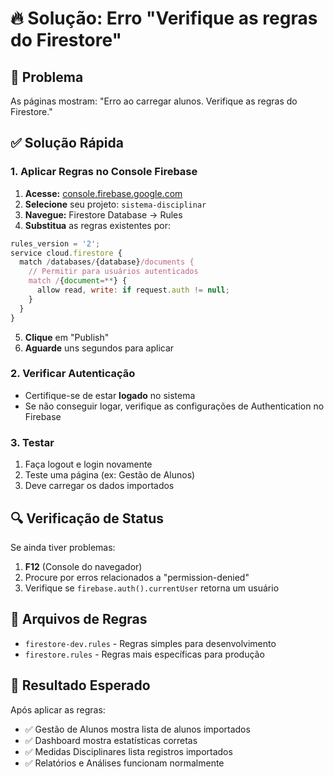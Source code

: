 # 🔥 Solução: Erro "Verifique as regras do Firestore"

## 🚨 Problema
As páginas mostram: "Erro ao carregar alunos. Verifique as regras do Firestore."

## ✅ Solução Rápida

### 1. Aplicar Regras no Console Firebase

1. **Acesse:** [console.firebase.google.com](https://console.firebase.google.com/)
2. **Selecione** seu projeto: `sistema-disciplinar`
3. **Navegue:** Firestore Database → Rules
4. **Substitua** as regras existentes por:

```javascript
rules_version = '2';
service cloud.firestore {
  match /databases/{database}/documents {
    // Permitir para usuários autenticados
    match /{document=**} {
      allow read, write: if request.auth != null;
    }
  }
}
```

5. **Clique** em "Publish" 
6. **Aguarde** uns segundos para aplicar

### 2. Verificar Autenticação

- Certifique-se de estar **logado** no sistema
- Se não conseguir logar, verifique as configurações de Authentication no Firebase

### 3. Testar

1. Faça logout e login novamente
2. Teste uma página (ex: Gestão de Alunos)
3. Deve carregar os dados importados

## 🔍 Verificação de Status

Se ainda tiver problemas:

1. **F12** (Console do navegador)
2. Procure por erros relacionados a "permission-denied"
3. Verifique se `firebase.auth().currentUser` retorna um usuário

## 📁 Arquivos de Regras

- `firestore-dev.rules` - Regras simples para desenvolvimento
- `firestore.rules` - Regras mais específicas para produção

## 🎯 Resultado Esperado

Após aplicar as regras:
- ✅ Gestão de Alunos mostra lista de alunos importados  
- ✅ Dashboard mostra estatísticas corretas
- ✅ Medidas Disciplinares lista registros importados
- ✅ Relatórios e Análises funcionam normalmente